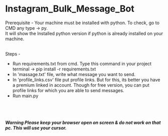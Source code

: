 # Instagram_Bulk_Message_Bot

Prerequisite - Your machine must be installed with python. To check, go to CMD any type -> py. <br/>
It will show the Installed python version if python is already installed on your machine.
<br/>
<br/>

Steps -
<br/>
- Run requirements.txt from cmd. Type this command in your project terminal -> pip install -r requirements.txt
- In 'massage.txt' file, write what message you want to send.
- In 'profile_links.csv' file put profile links. But for this, its better you have a premium linked in account. Though for free version, you can put profile links for which you are able to send messages.
- Run main.py
<br/>
<br/>

##### Warning Please keep your browser open on screen & do not work on that pc. This will use your cursor.
